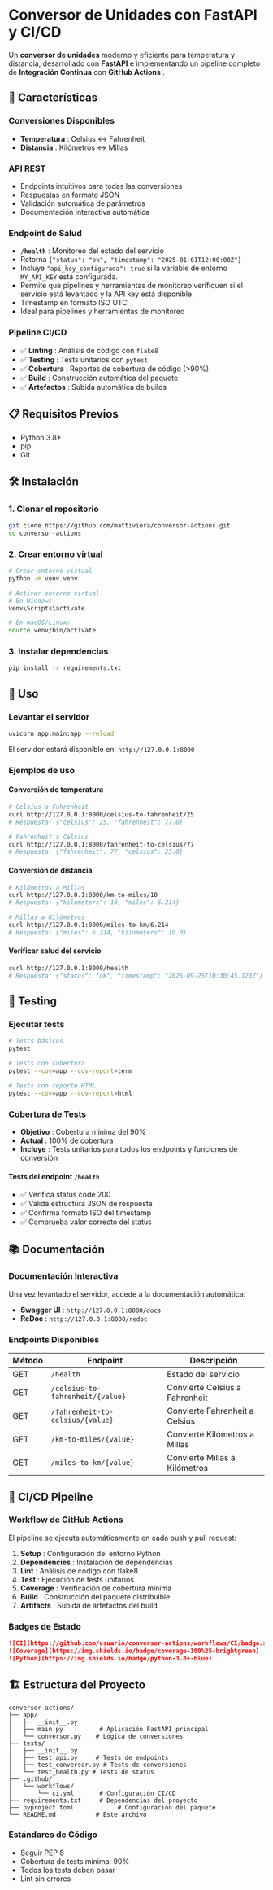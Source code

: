 # Conversor de Unidades con FastAPI y CI/CD

Un **conversor de unidades** moderno y eficiente para temperatura y distancia, desarrollado con **FastAPI** e implementando un pipeline completo de **Integración Continua** con **GitHub Actions** .

## 🚀 Características

### Conversiones Disponibles

- **Temperatura** : Celsius ↔ Fahrenheit
- **Distancia** : Kilómetros ↔ Millas

### API REST

- Endpoints intuitivos para todas las conversiones
- Respuestas en formato JSON
- Validación automática de parámetros
- Documentación interactiva automática

### Endpoint de Salud

- **`/health`** : Monitoreo del estado del servicio
- Retorna `{"status": "ok", "timestamp": "2025-01-01T12:00:00Z"}`
- Incluye `"api_key_configurada": true` si la variable de entorno `MY_API_KEY` está configurada.
- Permite que pipelines y herramientas de monitoreo verifiquen si el servicio está levantado y la API key está disponible.
- Timestamp en formato ISO UTC
- Ideal para pipelines y herramientas de monitoreo

### Pipeline CI/CD

- ✅ **Linting** : Análisis de código con `flake8`
- ✅ **Testing** : Tests unitarios con `pytest`
- ✅ **Cobertura** : Reportes de cobertura de código (>90%)
- ✅ **Build** : Construcción automática del paquete
- ✅ **Artefactos** : Subida automática de builds

## 📋 Requisitos Previos

- Python 3.8+
- pip
- Git

## 🛠️ Instalación

### 1. Clonar el repositorio

```bash
git clone https://github.com/mattiviera/conversor-actions.git
cd conversor-actions
```

### 2. Crear entorno virtual

```bash
# Crear entorno virtual
python -m venv venv

# Activar entorno virtual
# En Windows:
venv\Scripts\activate

# En macOS/Linux:
source venv/bin/activate
```

### 3. Instalar dependencias

```bash
pip install -r requirements.txt
```

## 🚦 Uso

### Levantar el servidor

```bash
uvicorn app.main:app --reload
```

El servidor estará disponible en: `http://127.0.0.1:8000`

### Ejemplos de uso

#### Conversión de temperatura

```bash
# Celsius a Fahrenheit
curl http://127.0.0.1:8000/celsius-to-fahrenheit/25
# Respuesta: {"celsius": 25, "fahrenheit": 77.0}

# Fahrenheit a Celsius
curl http://127.0.0.1:8000/fahrenheit-to-celsius/77
# Respuesta: {"fahrenheit": 77, "celsius": 25.0}
```

#### Conversión de distancia

```bash
# Kilómetros a Millas
curl http://127.0.0.1:8000/km-to-miles/10
# Respuesta: {"kilometers": 10, "miles": 6.214}

# Millas a Kilómetros
curl http://127.0.0.1:8000/miles-to-km/6.214
# Respuesta: {"miles": 6.214, "kilometers": 10.0}
```

#### Verificar salud del servicio

```bash
curl http://127.0.0.1:8000/health
# Respuesta: {"status": "ok", "timestamp": "2025-09-25T10:30:45.123Z"}
```

## 🧪 Testing

### Ejecutar tests

```bash
# Tests básicos
pytest

# Tests con cobertura
pytest --cov=app --cov-report=term

# Tests con reporte HTML
pytest --cov=app --cov-report=html
```

### Cobertura de Tests

- **Objetivo** : Cobertura mínima del 90%
- **Actual** : 100% de cobertura
- **Incluye** : Tests unitarios para todos los endpoints y funciones de conversión

#### Tests del endpoint `/health`

- ✅ Verifica status code 200
- ✅ Valida estructura JSON de respuesta
- ✅ Confirma formato ISO del timestamp
- ✅ Comprueba valor correcto del status

## 📚 Documentación

### Documentación Interactiva

Una vez levantado el servidor, accede a la documentación automática:

- **Swagger UI** : `http://127.0.0.1:8000/docs`
- **ReDoc** : `http://127.0.0.1:8000/redoc`

### Endpoints Disponibles

| Método | Endpoint                         | Descripción                    |
| ------ | -------------------------------- | ------------------------------ |
| GET    | `/health`                        | Estado del servicio            |
| GET    | `/celsius-to-fahrenheit/{value}` | Convierte Celsius a Fahrenheit |
| GET    | `/fahrenheit-to-celsius/{value}` | Convierte Fahrenheit a Celsius |
| GET    | `/km-to-miles/{value}`           | Convierte Kilómetros a Millas  |
| GET    | `/miles-to-km/{value}`           | Convierte Millas a Kilómetros  |

## 🔄 CI/CD Pipeline

### Workflow de GitHub Actions

El pipeline se ejecuta automáticamente en cada push y pull request:

1. **Setup** : Configuración del entorno Python
2. **Dependencies** : Instalación de dependencias
3. **Lint** : Análisis de código con flake8
4. **Test** : Ejecución de tests unitarios
5. **Coverage** : Verificación de cobertura mínima
6. **Build** : Construcción del paquete distribuible
7. **Artifacts** : Subida de artefactos del build

### Badges de Estado

```markdown
![CI](https://github.com/usuario/conversor-actions/workflows/CI/badge.svg)
![Coverage](https://img.shields.io/badge/coverage-100%25-brightgreen)
![Python](https://img.shields.io/badge/python-3.8+-blue)
```

## 🏗️ Estructura del Proyecto

```
conversor-actions/
├── app/
│   ├── __init__.py
│   ├── main.py          # Aplicación FastAPI principal
│   └── conversor.py    # Lógica de conversiones
├── tests/
│   ├── __init__.py
│   ├── test_api.py     # Tests de endpoints
│   ├── test_conversor.py # Tests de conversiones
│   └── test_health.py # Tests de status
├── .github/
│   └── workflows/
│       └── ci.yml       # Configuración CI/CD
├── requirements.txt     # Dependencias del proyecto
├── pyproject.toml            # Configuración del paquete
└── README.md           # Este archivo
```

### Estándares de Código

- Seguir PEP 8
- Cobertura de tests mínima: 90%
- Todos los tests deben pasar
- Lint sin errores
